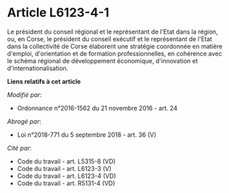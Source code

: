 # Article L6123-4-1

Le président du conseil régional et le représentant de l'Etat dans la région, ou, en Corse, le président du conseil exécutif
et le représentant de l'Etat dans la collectivité de Corse élaborent une stratégie coordonnée en matière d'emploi,
d'orientation et de formation professionnelles, en cohérence avec le schéma régional de développement économique,
d'innovation et d'internationalisation.

**Liens relatifs à cet article**

_Modifié par_:

  - Ordonnance n°2016-1562 du 21 novembre 2016 - art. 24

_Abrogé par_:

  - Loi n°2018-771 du 5 septembre 2018 - art. 36 (V)

_Cité par_:

  - Code du travail - art. L5315-8 (VD)
  - Code du travail - art. L6123-3 (V)
  - Code du travail - art. L6123-4 (VD)
  - Code du travail - art. R5131-4 (VD)
